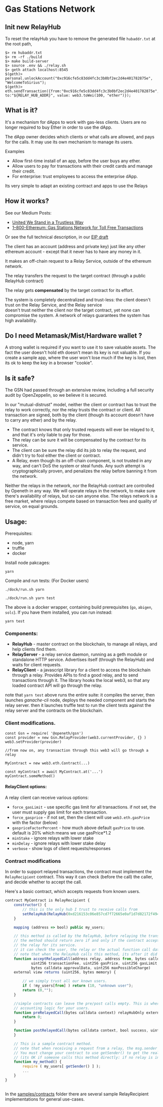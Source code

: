 # Gas Stations Network

## Init new RelayHub

To reset the relayHub you have to remove the generated file `hubaddr.txt` at the root path,
```
$> rm hubaddr.txt
$> rm -rf ./build
$> make build-server
$> source .env && ./relay.sh
$> geth attach localhost:8545
$(geth)> personal.unlockAccount("0xc916cfe5c83dd4fc3c3b0bf2ec2d4e401782875e", "WelcomeToSirius");
$(geth)> eth.sendTransaction({from:"0xc916cfe5c83dd4fc3c3b0bf2ec2d4e401782875e", to:"${RELAY_HUB_ADDR}", value: web3.toWei(100, "ether")});
```


## What is it?

It's a mechanism for dApps to work with gas-less clients.
Users are no longer required to buy Ether in order to use the dApp.

The dApp owner decides which clients or what calls are allowed, and pays for the calls. It may use its own mechanism to manage its users.

Examples

- Allow first-time install of an app, before the user buys any ether.
- Allow users to pay for transactions with their credit cards and manage their credit.
- For enterprise: trust employees to access the enterprise dApp. 

Its very simple to adapt an existing contract and apps to use the Relays

## How it works?

See our Medium Posts: 
 * [United We Stand in a Trustless Way](https://medium.com/tabookey/united-we-stand-in-a-trustless-way-fd28ecf4126f)
 * [1–800-Ethereum: Gas Stations Network for Toll Free Transactions](https://medium.com/tabookey/1-800-ethereum-gas-stations-network-for-toll-free-transactions-4bbfc03a0a56)

Or see the full technical description, in our [EIP draft](https://github.com/ethereum/EIPs/blob/master/EIPS/eip-1613.md)

The client has an account (address and private key) just like any other ethereum account - except that it never has to have any money in it.

It makes an off-chain request to a Relay Service, outside of the ethereum network.

The relay transfers the request to the target contract (through a public RelayHub contract)

The relay gets **compensated** by the target contract for its effort.

The system is completely decentralized and trust-less: the client doesn't trust on the Relay Service, and the Relay service  
doesn't trust neither the client nor the target contract, yet none can compromise the system.
A network of relays guarantees the system has high availability.

## Do I need Metamask/Mist/Hardware wallet ?

A strong wallet is required if you want to use it to save valuable assets. 
The fact the user doesn't hold eth doesn't mean its key is not valuable.
If you create a sample app, where the user won't lose much if the key is lost, then its ok to keep the key in a browser "cookie".

## Is it safe?

The GSN had passed through an extensive review, including a full security audit by OpenZeppelin, so we believe it is secured.

In our "mutual-distrust" model, neither the client or contract has to trust the relay to work correctly, nor the relay trusts the contract or client.
All transaction are signed, both by the client (though its account doesn't have to carry any ether) and by the relay.

- The contract knows that only trusted requests will ever be relayed to it, and that it's only liable to pay for those.
- The relay can be sure it will be compensated by the contract for its service.
- The client can be sure the relay did its job to relay the request, and didn't try to fool either the client or contract.
- A Relay, even though its an off-chain component, is not trusted in any way, and can't DoS the system or steal funds. Any such attempt is cryptographically proven, and penalizes the relay before banning it from the network.

Neither the relays in the network, nor the RelayHub contract are controlled by Openeth in any way.
We will operate relays in the network, to make sure there's availability of relays, but so can anyone else. 
The relays network is a free market, where relays compete based on transaction fees and quality of service, on equal grounds.

## Usage:

Prerequisites:

-	node, yarn
- 	truffle
-	docker

Install node pakcages:

	yarn



Compile and run tests: (For Docker users)

	./dock/run.sh yarn

	./dock/run.sh yarn test

The above is a docker wrapper, containing build prerequisites (`go`, `abigen`, `solc`). If you have them installed, you can run instead:

	yarn test

### Components:

- **RelayHub** - master contract on the blockchain, to manage all relays, and help clients find them.
- **RelayServer** - a relay service daemon, running as a geth module or standalone HTTP service.  Advertises itself (through the RelayHub) and waits for client requests.
- **RelayClient** - a javascript library for a client to access the blockchain through a relay.
	Provides APIs to find a good relay, and to send transactions through it.
	The library hooks the local web3, so that any loaded contract API will go through the relay.

note that `yarn test` above runs the entire suite: it compiles the server, then launches *ganache-cli* node, deploys the needed component and starts the relay server. then it launches truffle test to run the client tests against the relay server and the contracts on the blockchain.

### Client modifications.


	const Gsn = require( '@openeth/gsn')
    const provider = new Gsn.RelayProvider(web3.currentProvider, {} )
    web3.setProvider(provider) 

	//from now on, any transaction through this web3 will go through a relay
	
	MyContract = new web3.eth.Contract(...)

	const myContract = await MyContract.at('...')
	myContract.someMethod()


#### RelayClient options:

A relay client can receive various options:

- `force_gasLimit` - use specific gas limit for all transactions. if not set, the user must supply gas limit for each transaction.
- `force_gasprice` - if not set, then the client will use `web3.eth.gasPrice` with the factor (below)
- `gaspriceFactorPercent` - how much above default `gasPrice` to use. default is 20% which means we use gasPrice*1.2
- `minStake` - ignore relays with lower stake
- `minDelay` - ignore relays with lower stake delay
- `verbose` - show logs of client requests/responses

### Contract modifications

In order to support relayed transactions, the contract must implement the `RelayRecipient` contract. This way it can check (before the call) the caller, and decide whether to accept the call.

Here's a basic contract, which accepts requests from known users.

```javascript
contract MyContract is RelayRecipient {
    constructor() {
        // this is the only hub I trust to receive calls from
        setRelayHub(RelayHub(0xd216153c06e857cd7f72665e0af1d7d82172f494));
    }

    mapping (address => bool) public my_users;

    // this method is called by the RelayHub, before relaying the transaction.
    // the method should return zero if and only if the contract accepts this transaction, and is willing to pay
    // the relay for its service.
    // it can check the user, the relay or the actual function call data.
    // note that when the RelayHub calls this method, its after it did validation of the relay and caller signatures.
    function acceptRelayedCall(address relay, address from, bytes calldata encodedFunction, 
            uint256 transactionFee, uint256 gasPrice, uint256 gasLimit, uint256 nonce, 
            bytes calldata approvalData, uint256 maxPossibleCharge) 
    external view returns (uint256, bytes memory) {

        // we simply trust all our known users.
        if ( !my_users[from] ) return (10, "unknown user");
        return (0,"");
    }

    //simple contracts can leave the pre/post calls empty. This is where you can add
    // accounting logic for your users.
    function preRelayedCall(bytes calldata context) relayHubOnly external returns (bytes32) {
        return 0;
    }

    function postRelayedCall(bytes calldata context, bool success, uint actualCharge, bytes32 preRetVal) relayHubOnly external {
    }

    // This is a sample contract method. 
    // note that when receiving a request from a relay, the msg.sender is always a RelayHub.
    // You must change your contract to use getSender() to get the real sender.
    // (its OK if someone calls this method directly: if no relay is involved, getSender() returns msg.sender)
    function my_method() {
        require ( my_users[ getSender() ] );
        ...
    }
}
	
```

In the [samples/contracts](samples/contracts) folder there are several sample RelayRecipient implementations for general use-cases.
